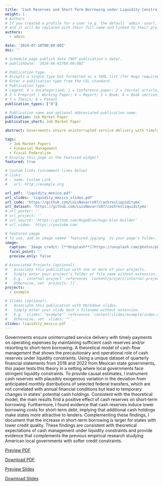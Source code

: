```yaml
---
title: 'Cash Reserves and Short-Term Borrowing under Liquidity Constraints'
weight: 1
# Authors
# If you created a profile for a user (e.g. the default `admin` user), write the username (folder name) here
# and it will be replaced with their full name and linked to their profile.
authors:
  - admin

date: '2024-07-10T00:00:00Z'
doi: ''

# Schedule page publish date (NOT publication's date).
# publishDate: '2024-06-01T00:00:00Z'

# Publication type.
# Accepts a single type but formatted as a YAML list (for Hugo requirements).
# Enter a publication type from the CSL standard.
# Publication type.
# Legend: 0 = Uncategorized; 1 = Conference paper; 2 = Journal article;
# 3 = Preprint / Working Paper; 4 = Report; 5 = Book; 6 = Book section;
# 7 = Thesis; 8 = Patent
publication_types: ["8"]

# Publication name and optional abbreviated publication name.
publication: Job Market Paper
publication_short: Job Market Paper

abstract: Governments ensure uninterrupted service delivery with timely payments on operating expenses by maintaining sufficient cash reserves and/or resorting to short-term borrowing. A theoretical model of cash-flow management that shows the precautionary and operational role of cash reserves under liquidity constraints. Using a unique dataset of quarterly financial statements from 2018 and 2022 from Mexican state governments, this paper tests this theory in a setting where local governments face stringent liquidity constraints. To provide causal estimates, I instrument cash reserves with plausibly exogenous variation in the deviation from anticipated monthly distributions of selected federal transfers, which are not correlated with annual financial conditions but lead to temporary changes in states' potential cash holdings. Consistent with the theoretical model, the main results find a positive effect of cash reserves on short-term borrowing. Furthermore, I found evidence that cash reserves induce lower borrowing costs for short-term debt, implying that additional cash holdings make states more attractive to lenders. Complementing these findings, I document that the increase in short-term borrowing is larger for states with lower credit quality. These findings are consistent with theoretical expectations of cash management under liquidity constraints and provide evidence that complements the previous empirical research studying American local governments with softer credit constraints. 

tags:
  - Job Market Papers
  - Financial Management
  - Fiscal Federalism
# Display this page in the Featured widget?
featured: true

# Custom links (uncomment lines below)
# links:
# - name: Custom Link
#   url: http://example.org

url_pdf: 'liquidity_mexico.pdf'
url_slides: 'liquidity_mexico_slides.pdf'
url_code: 'https://github.com/LuisNavarro07/cashresliquiditymx'
url_dataset: 'https://github.com/LuisNavarro07/cashresliquiditymx'
# url_poster: ''
# url_project: ''
# url_source: 'https://github.com/HugoBlox/hugo-blox-builder'
# url_video: 'https://youtube.com'

# Featured image
# To use, add an image named `featured.jpg/png` to your page's folder.
image:
  caption: 'Image credit: [**Unsplash**](https://unsplash.com/photos/pLCdAaMFLTE)'
  focal_point: ''
  preview_only: false

# Associated Projects (optional).
#   Associate this publication with one or more of your projects.
#   Simply enter your project's folder or file name without extension.
#   E.g. `internal-project` references `content/project/internal-project/index.md`.
#   Otherwise, set `projects: []`.
projects:
  - example

# Slides (optional).
#   Associate this publication with Markdown slides.
#   Simply enter your slide deck's filename without extension.
#   E.g. `slides: "example"` references `content/slides/example/index.md`.
#   Otherwise, set `slides: ""`.
slides: liquidity_mexico.pdf
---
```


Governments ensure uninterrupted service delivery with timely payments on operating expenses by maintaining sufficient cash reserves and/or resorting to short-term borrowing. A theoretical model of cash-flow management that shows the precautionary and operational role of cash reserves under liquidity constraints. Using a unique dataset of quarterly financial statements from 2018 and 2022 from Mexican state governments, this paper tests this theory in a setting where local governments face stringent liquidity constraints. To provide causal estimates, I instrument cash reserves with plausibly exogenous variation in the deviation from anticipated monthly distributions of selected federal transfers, which are not correlated with annual financial conditions but lead to temporary changes in states' potential cash holdings. Consistent with the theoretical model, the main results find a positive effect of cash reserves on short-term borrowing. Furthermore, I found evidence that cash reserves induce lower borrowing costs for short-term debt, implying that additional cash holdings make states more attractive to lenders. Complementing these findings, I document that the increase in short-term borrowing is larger for states with lower credit quality. These findings are consistent with theoretical expectations of cash management under liquidity constraints and provide evidence that complements the previous empirical research studying American local governments with softer credit constraints. 

<a href="liquidity_mexico.pdf" target="_blank" class="btn btn-primary">Preview PDF</a>

<a href="liquidity_mexico.pdf" download class="btn btn-secondary">Download PDF</a>

<a href="liquidity_mexico_slides.pdf" target="_blank" class="btn btn-primary">Preview Slides</a>

<a href="liquidity_mexico_slides.pdf" download class="btn btn-secondary">Download Slides</a>

